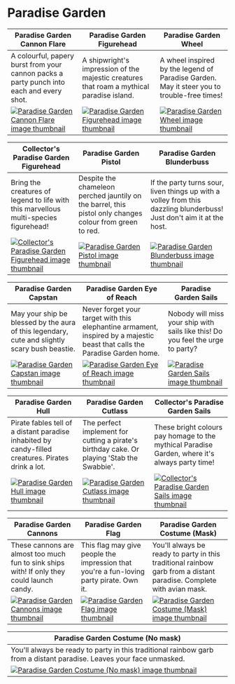 # Paradise Garden

| Paradise Garden Cannon Flare | Paradise Garden Figurehead | Paradise Garden Wheel |
| ---------------------------- | -------------------------- | --------------------- |
| A colourful, papery burst from your cannon packs a party punch into each and every shot. | A shipwright's impression of the majestic creatures that roam a mythical paradise island. | A wheel inspired by the legend of Paradise Garden. May it steer you to trouble-free times! |
| [![Paradise Garden Cannon Flare image thumbnail](https://seaofthieves.wiki.gg/images/b/bc/Paradise_Garden_Cannon_Flare.png)](https://seaofthieves.wiki.gg/wiki/Paradise_Garden_Cannon_Flare) | [![Paradise Garden Figurehead image thumbnail](https://seaofthieves.wiki.gg/images/b/bb/Paradise_Garden_Figurehead.png)](https://seaofthieves.wiki.gg/wiki/Paradise_Garden_Figurehead) | [![Paradise Garden Wheel image thumbnail](https://seaofthieves.wiki.gg/images/7/77/Paradise_Garden_Wheel.png)](https://seaofthieves.wiki.gg/wiki/Paradise_Garden_Wheel) |

| Collector's Paradise Garden Figurehead | Paradise Garden Pistol | Paradise Garden Blunderbuss |
| -------------------------------------- | ---------------------- | --------------------------- |
| Bring the creatures of legend to life with this marvellous multi-species figurehead! | Despite the chameleon perched jauntily on the barrel, this pistol only changes colour from green to red. | If the party turns sour, liven things up with a volley from this dazzling blunderbuss! Just don't aim it at the host. |
| [![Collector's Paradise Garden Figurehead image thumbnail](https://seaofthieves.wiki.gg/images/e/ee/Collector%27s_Paradise_Garden_Figurehead.png)](https://seaofthieves.wiki.gg/wiki/Collector's_Paradise_Garden_Figurehead) | [![Paradise Garden Pistol image thumbnail](https://seaofthieves.wiki.gg/images/9/9e/Paradise_Garden_Pistol.png)](https://seaofthieves.wiki.gg/wiki/Paradise_Garden_Pistol) | [![Paradise Garden Blunderbuss image thumbnail](https://seaofthieves.wiki.gg/images/0/0c/Paradise_Garden_Blunderbuss.png)](https://seaofthieves.wiki.gg/wiki/Paradise_Garden_Blunderbuss) |

| Paradise Garden Capstan | Paradise Garden Eye of Reach | Paradise Garden Sails |
| ----------------------- | ---------------------------- | --------------------- |
| May your ship be blessed by the aura of this legendary, cute and slightly scary bush beastie. | Never forget your target with this elephantine armament, inspired by a majestic beast that calls the Paradise Garden home. | Nobody will miss your ship with sails like this! Do you feel the urge to party? |
| [![Paradise Garden Capstan image thumbnail](https://seaofthieves.wiki.gg/images/4/47/Paradise_Garden_Capstan.png)](https://seaofthieves.wiki.gg/wiki/Paradise_Garden_Capstan) | [![Paradise Garden Eye of Reach image thumbnail](https://seaofthieves.wiki.gg/images/0/07/Paradise_Garden_Eye_of_Reach.png)](https://seaofthieves.wiki.gg/wiki/Paradise_Garden_Eye_of_Reach) | [![Paradise Garden Sails image thumbnail](https://seaofthieves.wiki.gg/images/c/cf/Paradise_Garden_Sails.png)](https://seaofthieves.wiki.gg/wiki/Paradise_Garden_Sails) |

| Paradise Garden Hull | Paradise Garden Cutlass | Collector's Paradise Garden Sails |
| -------------------- | ----------------------- | --------------------------------- |
| Pirate fables tell of a distant paradise inhabited by candy-filled creatures. Pirates drink a lot. | The perfect implement for cutting a pirate's birthday cake. Or playing 'Stab the Swabbie'. | These bright colours pay homage to the mythical Paradise Garden, where it's always party time! |
| [![Paradise Garden Hull image thumbnail](https://seaofthieves.wiki.gg/images/7/75/Paradise_Garden_Hull.png)](https://seaofthieves.wiki.gg/wiki/Paradise_Garden_Hull) | [![Paradise Garden Cutlass image thumbnail](https://seaofthieves.wiki.gg/images/c/c9/Paradise_Garden_Cutlass.png)](https://seaofthieves.wiki.gg/wiki/Paradise_Garden_Cutlass) | [![Collector's Paradise Garden Sails image thumbnail](https://seaofthieves.wiki.gg/images/6/69/Collector%27s_Paradise_Garden_Sails.png)](https://seaofthieves.wiki.gg/wiki/Collector's_Paradise_Garden_Sails) |

| Paradise Garden Cannons | Paradise Garden Flag | Paradise Garden Costume (Mask) |
| ----------------------- | -------------------- | ------------------------------ |
| These cannons are almost too much fun to sink ships with! If only they could launch candy. | This flag may give people the impression that you're a fun-loving party pirate. Own it. | You'll always be ready to party in this traditional rainbow garb from a distant paradise. Complete with avian mask. |
| [![Paradise Garden Cannons image thumbnail](https://seaofthieves.wiki.gg/images/1/16/Paradise_Garden_Cannons.png)](https://seaofthieves.wiki.gg/wiki/Paradise_Garden_Cannons) | [![Paradise Garden Flag image thumbnail](https://seaofthieves.wiki.gg/images/b/bb/Paradise_Garden_Flag.png)](https://seaofthieves.wiki.gg/wiki/Paradise_Garden_Flag) | [![Paradise Garden Costume (Mask) image thumbnail](https://seaofthieves.wiki.gg/images/7/7f/Paradise_Garden_Costume_%28Mask%29.png)](https://seaofthieves.wiki.gg/wiki/Paradise_Garden_Costume_(Mask)) |

| Paradise Garden Costume (No mask) |
| --------------------------------- |
| You'll always be ready to party in this traditional rainbow garb from a distant paradise. Leaves your face unmasked. |
| [![Paradise Garden Costume (No mask) image thumbnail](https://seaofthieves.wiki.gg/images/9/96/Paradise_Garden_Costume_%28No_mask%29.png)](https://seaofthieves.wiki.gg/wiki/Paradise_Garden_Costume_(No_mask)) |
